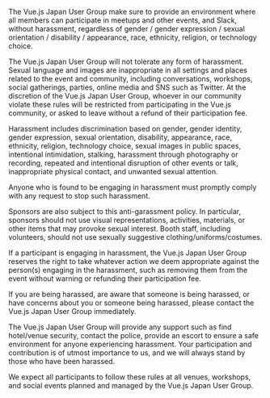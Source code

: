 The Vue.js Japan User Group make sure to provide an environment where all members can participate in meetups and other events, and Slack, without harassment, regardless of gender / gender expression / sexual orientation / disability / appearance, race, ethnicity, religion, or technology choice.

The Vue.js Japan User Group will not tolerate any form of harassment. Sexual language and images are inappropriate in all settings and places related to the event and community, including conversations, workshops, social gatherings, parties, online media and SNS such as Twitter. At the discretion of the Vue.js Japan User Group, whoever in our community violate these rules will be restricted from participating in the Vue.js community, or asked to leave without a refund of their participation fee.

Harassment includes discrimination based on gender, gender identity, gender expression, sexual orientation, disability, appearance, race, ethnicity, religion, technology choice, sexual images in public spaces, intentional intimidation, stalking, harassment through photography or recording, repeated and intentional disruption of other events or talk, inappropriate physical contact, and unwanted sexual attention.

Anyone who is found to be engaging in harassment must promptly comply with any request to stop such harassment.

Sponsors are also subject to this anti-garassment policy. In particular, sponsors should not use visual representations, activities, materials, or other items that may provoke sexual interest. Booth staff, including volunteers, should not use sexually suggestive clothing/uniforms/costumes.

If a participant is engaging in harassment, the Vue.js Japan User Group reserves the right to take whatever action we deem appropriate against the person(s) engaging in the harassment, such as removing them from the event without warning or refunding their participation fee.

If you are being harassed, are aware that someone is being harassed, or have concerns about you or someone being harassed, please contact the Vue.js Japan User Group immediately.

The Vue.js Japan User Group will provide any support such as find hotel/venue security, contact the police, provide an escort to ensure a safe environment for anyone experiencing harassment. Your participation and contribution is of utmost importance to us, and we will always stand by those who have been harassed.

We expect all participants to follow these rules at all venues, workshops, and social events planned and managed by the Vue.js Japan User Group.
